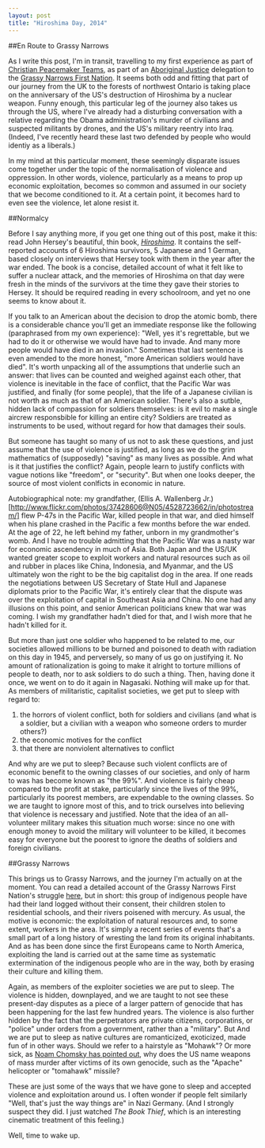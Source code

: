 ```yaml
---
layout: post
title: "Hiroshima Day, 2014"
---
```


##En Route to Grassy Narrows

 As I write this post, I'm in transit, travelling to my first experience as part of [Christian Peacemaker Teams](http://www.cpt.org/), as part of an [Aboriginal Justice](http://www.cpt.org/work/aboriginal_justice) delegation to the [Grassy Narrows First Nation](http://freegrassy.net//). It seems both odd and fitting that part of our journey from the UK to the forests of northwest Ontario is taking place on the anniversary of the US's destruction of Hiroshima by a nuclear weapon. Funny enough, this particular leg of the journey also takes us through the US, where I've already had a disturbing conversation with a relative regarding the Obama administration's murder of civilians and suspected militants by drones, and the US's military reentry into Iraq. (Indeed, I've recently heard these last two defended by people who would identiy as a liberals.)

In my mind at this particular moment, these seemingly disparate issues come together under the topic of the normalisation of violence and oppression. In other words, violence, particularly as a means to prop up economic exploitation, becomes so common and assumed in our society that we become conditioned to it. At a certain point, it becomes hard to even see the violence, let alone resist it.

##Normalcy

Before I say anything more, if you get one thing out of this post, make it this: read John Hersey's beautiful, thin book, [*Hiroshima*](http://en.wikipedia.org/wiki/Hiroshima_(book)). It contains the self-reported accounts of 6 Hiroshima survivors, 5 Japanese and 1 German, based closely on interviews that Hersey took with them in the year after the war ended. The book is a concise, detailed account of what it felt like to suffer a nuclear attack, and the memories of Hiroshima on that day were fresh in the minds of the survivors at the time they gave their stories to Hersey. It should be required reading in every schoolroom, and yet no one seems to know about it.

If you talk to an American about the decision to drop the atomic bomb, there is a considerable chance you'll get an immediate response like the following (paraphrased from my own experience): "Well, yes it's regrettable, but we had to do it or otherwise we would have had to invade. And many more people would have died in an invasion." Sometimes that last sentence is even amended to the more honest, "more American soldiers would have died". It's worth unpacking all of the assumptions that underlie such an answer: that lives can be counted and weighed against each other, that violence is inevitable in the face of conflict, that the Pacific War was justified, and finally (for some people), that the life of a Japanese civilian is not worth as much as that of an American soldier. There's also a sutble, hidden lack of compassion for soldiers themselves: is it evil to make a single aircrew responsbible for killing an entire city? Soldiers are treated as instruments to be used, without regard for how that damages their souls.

But someone has taught so many of us not to ask these questions, and just assume that the use of violence is justified, as long as we do the grim mathematics of (supposedly) "saving" as many lives as possible. And what is it that justifies the conflict? Again, people learn to justify conflicts with vague notions like "freedom", or "security". But when one looks deeper, the source of most violent conlficts in economic in nature.

Autobiographical note: my grandfather, (Ellis A. Wallenberg Jr.)[http://www.flickr.com/photos/37428606@N05/4528723662/in/photostream/] flew P-47s in the Pacific War, killed people in that war, and died himself when his plane crashed in the Pacific a few months before the war ended. At the age of 22, he left behind my father, unborn in my grandmother's womb. And I have no trouble admitting that the Pacific War was a nasty war for economic ascendency in much of Asia. Both Japan and the US/UK wanted greater scope to exploit workers and natural resources such as oil and rubber in places like China, Indonesia, and Myanmar, and the US ultimately won the right to be the big capitalist dog in the area. If one reads the negotiations between US Secretary of State Hull and Japanese diplomats prior to the Pacific War, it's entirely clear that the dispute was over the exploitation of capital in Southeast Asia and China. No one had any illusions on this point, and senior American politicians knew that war was coming. I wish my grandfather hadn't died for that, and I wish more that he hadn't killed for it.

But more than just one soldier who happened to be related to me, our societies allowed millions to be burned and poisoned to death with radiation on this day in 1945, and perversely, so many of us go on justifying it. No amount of rationalization is going to make it alright to torture millions of people to death, nor to ask soldiers to do such a thing. Then, having done it once, we went on to do it again in Nagasaki. Nothing will make up for that. As members of militaristic, capitalist societies, we get put to sleep with regard to:

1. the horrors of violent conflict, both for soldiers and civilians (and what is a soldier, but a civilian with a weapon who someone orders to murder others?)
1. the economic motives for the conflict
1. that there are nonviolent alternatives to conflict

And why are we put to sleep? Because such violent conflicts are of economic benefit to the owning classes of our societies, and only of harm to was has become known as "the 99%". And violence is fairly cheap compared to the profit at stake, particularly since the lives of the 99%, particularly its poorest members, are expendable to the owning classes. So we are taught to ignore most of this, and to trick ourselves into believing that violence is necessary and justified. Note that the idea of an all-volunteer military makes this situation much worse: since no one with enough money to avoid the military will volunteer to be killed, it becomes easy for everyone but the poorest to ignore the deaths of soldiers and foreign civilians.

##Grassy Narrows

This brings us to Grassy Narrows, and the journey I'm actually on at the moment. You can read a detailed account of the Grassy Narrows First Nation's struggle [here](http://freegrassy.net/), but in short: this group of indigenous people have had their land logged without their consent, their children stolen to residential schools, and their rivers poisened with mercury. As usual, the motive is economic: the exploitation of natural resources and, to some extent, workers in the area. It's simply a recent series of events that's a small part of a long history of wresting the land from its original inhabitants. And as has been done since the first Europeans came to North America, exploiting the land is carried out at the same time as systematic extermination of the indigenous people who are in the way, both by erasing their culture and killing them.

Again, as members of the exploiter societies we are put to sleep. The violence is hidden, downplayed, and we are taught to not see these present-day disputes as a piece of a larger pattern of genocide that has been happening for the last few hundred years. The violence is also further hidden by the fact that the perpetrators are private citizens, corporatins, or "police" under orders from a government, rather than a "military". But And we are put to sleep as native cultures are romanticized, exoticized, made fun of in other ways. Should we refer to a hairstyle as "Mohawk"? Or more sick, as [Noam Chomsky has pointed out](http://www.guernicamag.com/daily/noam_chomsky_my_reaction_to_os/), why does the US name weapons of mass murder after victims of its own genocide, such as the "Apache" helicopter or "tomahawk" missile?

These are just some of the ways that we have gone to sleep and accepted violence and exploitation around us. I often wonder if people felt similarly "Well, that's just the way things are" in Nazi Germany. (And I strongly suspect they did. I just watched *The Book Thief*, which is an interesting cinematic treatment of this feeling.)

Well, time to wake up.